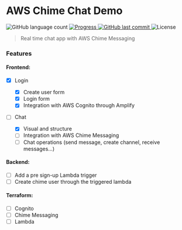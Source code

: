 # AWS Chime Chat Demo

<p align="left">
  <img alt="GitHub language count" src="https://img.shields.io/github/languages/count/Roberson-andrade/aws-chime-chat-demo?color=%2304D361" />

  <a href="http://makeapullrequest.com">
    <img src="https://img.shields.io/badge/progress-0%25-brightgreen.svg" alt="Progress">
  </a>
	
  <a href="https://github.com/Roberson-andrade/aws-chime-chat-demo/commits/master">
    <img alt="GitHub last commit" src="https://img.shields.io/github/last-commit/Roberson-andrade/aws-chime-chat-demo">
  </a>

  <img alt="License" src="https://img.shields.io/badge/license-MIT-brightgreen">
</p>

> Real time chat app with AWS Chime Messaging

### Features

#### Frontend:

- [x] Login

  - [x] Create user form
  - [x] Login form
  - [x] Integration with AWS Cognito through Amplify

- [ ] Chat
  - [x] Visual and structure
  - [ ] Integration with AWS Chime Messaging
  - [ ] Chat operations (send message, create channel, receive messages...)

#### Backend:

- [ ] Add a pre sign-up Lambda trigger
- [ ] Create chime user through the triggered lambda

#### Terraform:

- [ ] Cognito
- [ ] Chime Messaging
- [ ] Lambda

